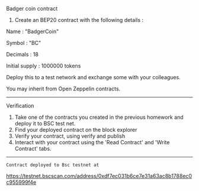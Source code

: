 Badger coin contract

1. Create an BEP20 contract with the following details :

Name : "BadgerCoin"
  
Symbol : "BC"
  
Decimals : 18
  
Initial supply : 1000000 tokens

Deploy this to a test network and exchange some with your colleagues.
  
You may inherit from Open Zeppelin contracts.
  
  ----------------
  
Verification
1. Take one of the contracts you created in the previous homework and deploy it to BSC test net.
2. Find your deployed contract on the block explorer
3. Verify your contract, using verify and publish
4. Interact with your contract using the 'Read Contract' and 'Write Contract' tabs.
  
-----------------
  
    Contract deployed to Bsc testnet at 
  
  https://testnet.bscscan.com/address/0xdf7ec031b6ce7e31a63ac8b1788ec0c955999f4e
  
  
